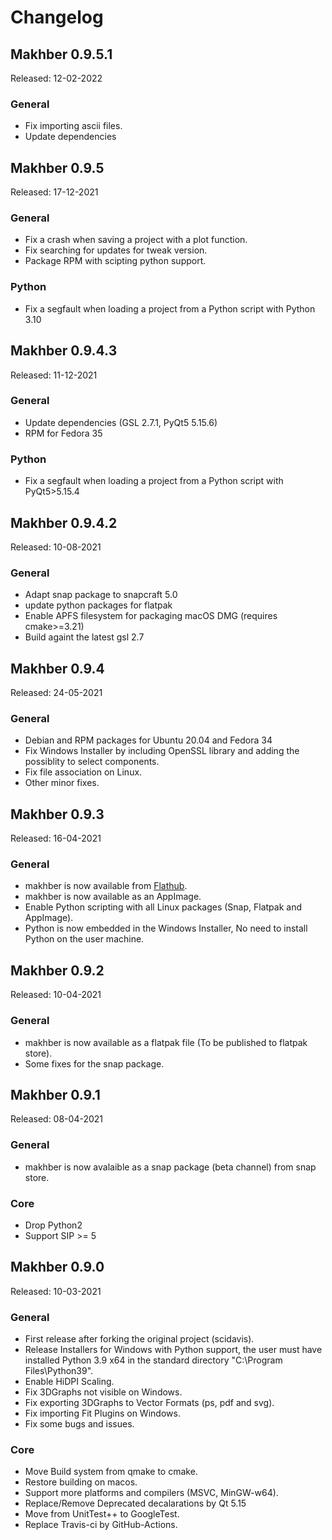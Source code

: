 # Changelog

## Makhber 0.9.5.1

Released: 12-02-2022

### General

- Fix importing ascii files.
- Update dependencies

## Makhber 0.9.5

Released: 17-12-2021

### General

- Fix a crash when saving a project with a plot function.
- Fix searching for updates for tweak version.
- Package RPM with scipting python support.

### Python

- Fix a segfault when loading a project from a Python script with Python 3.10

## Makhber 0.9.4.3

Released: 11-12-2021

### General

- Update dependencies (GSL 2.7.1, PyQt5 5.15.6)
- RPM for Fedora 35

### Python

- Fix a segfault when loading a project from a Python script with PyQt5>5.15.4

## Makhber 0.9.4.2

Released: 10-08-2021

### General

- Adapt snap package to snapcraft 5.0
- update python packages for flatpak
- Enable APFS filesystem for packaging macOS DMG (requires cmake>=3.21)
- Build againt the latest gsl 2.7

## Makhber 0.9.4

Released: 24-05-2021

### General

- Debian and RPM packages for Ubuntu 20.04 and Fedora 34
- Fix Windows Installer by including OpenSSL library and adding the possiblity to select components.
- Fix file association on Linux.
- Other minor fixes.

## Makhber 0.9.3

Released: 16-04-2021

### General

- makhber is now available from [Flathub](https://flathub.org/apps/details/com.github.makhber.Makhber).
- makhber is now available as an AppImage.
- Enable Python scripting with all Linux packages (Snap, Flatpak and AppImage).
- Python is now embedded in the Windows Installer, No need to install Python on the user machine.

## Makhber 0.9.2

Released: 10-04-2021

### General

- makhber is now available as a flatpak file (To be published to flatpak store).
- Some fixes for the snap package.

## Makhber 0.9.1

Released: 08-04-2021

### General

- makhber is now avalaible as a snap package (beta channel) from snap store.

### Core

- Drop Python2
- Support SIP >= 5


## Makhber 0.9.0

Released: 10-03-2021

### General

- First release after forking the original project (scidavis).
- Release Installers for Windows with Python support, the user must have installed Python 3.9 x64 in the standard directory "C:\Program Files\Python39".
- Enable HiDPI Scaling.
- Fix 3DGraphs not visible on Windows.
- Fix exporting 3DGraphs to Vector Formats (ps, pdf and svg).
- Fix importing Fit Plugins on Windows.
- Fix some bugs and issues.

### Core

- Move Build system from qmake to cmake.
- Restore building on macos.
- Support more platforms and compilers (MSVC, MinGW-w64).
- Replace/Remove Deprecated decalarations by Qt 5.15
- Move from UnitTest++ to GoogleTest.
- Replace Travis-ci by GitHub-Actions.
